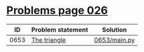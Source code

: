 # [Problems page 026](https://www.e-olymp.com/en/problems?page=26)


| ID   | Problem statement                                       | Solution                     |
|------|---------------------------------------------------------|------------------------------|
| 0653 | [The triangle](https://www.e-olymp.com/en/problems/653) | [0653/main.py](0653/main.py) |

